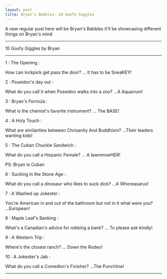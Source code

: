 ```yaml
---
layout: post
title: Bryan's Babbles- 10 Goofy Giggles
---
```


A new regular post here will be Bryan's Babbles it'll be showcasing different things on Bryan's mind

---
10 Goofy Giggles by Bryan

---

1 : The Opening :

How can lockpick get pass the door? ... It has to be SneaKEY!

2 : Poseidon's day out :

What do you call it when Poseidon walks into a zoo? ...A Aquarium!

3 : Bryan's Formula :

What is the chemist's favorite instrument? ... The BASE!

4 : A Holy Touch :

What are similarities between Chrisanity And Buddhism? ...Their leaders wanting kids!

5 : The Cuban Chuckle Sandwich :

What do you call a Hispanic Female? ... A lawnmowHER!  

PS: Bryan is Cuban

6 : Sucking in the Stone Age :

What do you call a dinosaur who likes to suck dick? ...A Whoreasarus!

7 : A Washed up Jokester :

You're American in and out of the bathroom but not in it what were you? ...European!

8 : Maple Leaf's Banking :

What's a Canadian's advice for robbing a bank? ... To please ask kindly!

9 : A Western Trip :

Where's the closest ranch? ... Down the Rodeo!

10 : A Jokester's Jab :

What do you call a Comedion's Finisher? ...The Punchline!

---

